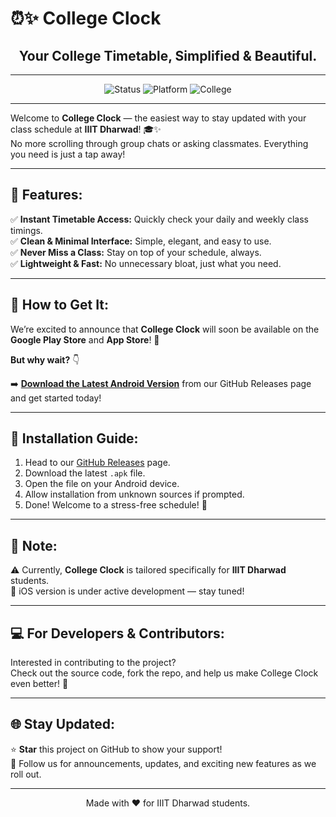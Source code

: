 # ⏰✨ College Clock

<h2 align="center">Your College Timetable, Simplified & Beautiful.</h2>

---

<p align="center">
  <img src="https://img.shields.io/badge/Status-In%20Development-yellow" alt="Status">
  <img src="https://img.shields.io/badge/Platform-Mobile-blue" alt="Platform">
  <img src="https://img.shields.io/badge/Made%20for-IIIT%20Dharwad-purple" alt="College">
</p>

---

Welcome to **College Clock** — the easiest way to stay updated with your class schedule at **IIIT Dharwad**! 🎓✨  
No more scrolling through group chats or asking classmates. Everything you need is just a tap away!

---

## 🌟 Features:

✅ **Instant Timetable Access:** Quickly check your daily and weekly class timings.  
✅ **Clean & Minimal Interface:** Simple, elegant, and easy to use.  
✅ **Never Miss a Class:** Stay on top of your schedule, always.  
✅ **Lightweight & Fast:** No unnecessary bloat, just what you need.  

---

## 🚀 How to Get It:

We’re excited to announce that **College Clock** will soon be available on the **Google Play Store** and **App Store**! 🎉

**But why wait?** 👇

➡️ **[Download the Latest Android Version](https://github.com/your-repo/releases)** from our GitHub Releases page and get started today!

---

## 📲 Installation Guide:

1. Head to our [GitHub Releases](https://github.com/your-repo/releases) page.
2. Download the latest `.apk` file.
3. Open the file on your Android device.
4. Allow installation from unknown sources if prompted.
5. Done! Welcome to a stress-free schedule! 🎊

---

## 📌 Note:

⚠️ Currently, **College Clock** is tailored specifically for **IIIT Dharwad** students.  
📱 iOS version is under active development — stay tuned!

---

## 💻 For Developers & Contributors:

Interested in contributing to the project?  
Check out the source code, fork the repo, and help us make College Clock even better! 🚀

---

## 🌐 Stay Updated:

⭐ **Star** this project on GitHub to show your support!  
📢 Follow us for announcements, updates, and exciting new features as we roll out.

---

<p align="center">
  Made with ❤️ for IIIT Dharwad students.
</p>

